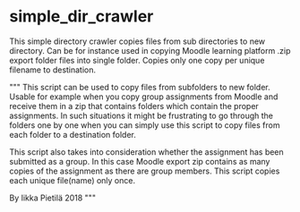 # simple_dir_crawler
This simple directory crawler copies files from sub directories to new directory. Can be for instance used in copying Moodle learning platform .zip export folder files into single folder. Copies only one copy per unique filename to destination.

"""
This script can be used to copy files from subfolders to new folder. Usable 
for example when you copy group assignments from Moodle and receive them in a
zip that contains folders which contain the proper assignments. In such
situations it might be frustrating to go through the folders one by one when
you can simply use this script to copy files from each folder to a destination
folder.

This script also takes into consideration whether the assignment has been 
submitted as a group. In this case Moodle export zip contains as many copies
of the assignment as there are group members. This script copies each unique
file(name) only once.


By Iikka Pietilä 2018
"""
